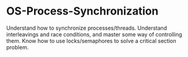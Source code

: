 # OS-Process-Synchronization

Understand how to synchronize processes/threads.
Understand interleavings and race conditions, and master some way of controlling them.
Know how to use locks/semaphores to solve a critical section problem.
